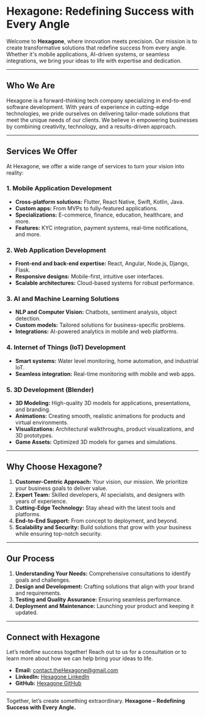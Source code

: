 # Hexagone: Redefining Success with Every Angle

Welcome to **Hexagone**, where innovation meets precision. Our mission is to create transformative solutions that redefine success from every angle. Whether it's mobile applications, AI-driven systems, or seamless integrations, we bring your ideas to life with expertise and dedication.

---

## Who We Are

Hexagone is a forward-thinking tech company specializing in end-to-end software development. With years of experience in cutting-edge technologies, we pride ourselves on delivering tailor-made solutions that meet the unique needs of our clients. We believe in empowering businesses by combining creativity, technology, and a results-driven approach.

---

## Services We Offer

At Hexagone, we offer a wide range of services to turn your vision into reality:

### **1. Mobile Application Development**
- **Cross-platform solutions:** Flutter, React Native, Swift, Kotlin, Java.
- **Custom apps:** From MVPs to fully-featured applications.
- **Specializations:** E-commerce, finance, education, healthcare, and more.
- **Features:** KYC integration, payment systems, real-time notifications, and more.

### **2. Web Application Development**
- **Front-end and back-end expertise:** React, Angular, Node.js, Django, Flask.
- **Responsive designs:** Mobile-first, intuitive user interfaces.
- **Scalable architectures:** Cloud-based systems for robust performance.

### **3. AI and Machine Learning Solutions**
- **NLP and Computer Vision:** Chatbots, sentiment analysis, object detection.
- **Custom models:** Tailored solutions for business-specific problems.
- **Integrations:** AI-powered analytics in mobile and web platforms.

### **4. Internet of Things (IoT) Development**
- **Smart systems:** Water level monitoring, home automation, and industrial IoT.
- **Seamless integration:** Real-time monitoring with mobile and web apps.

### **5. 3D Development (Blender)**
- **3D Modeling:** High-quality 3D models for applications, presentations, and branding.
- **Animations:** Creating smooth, realistic animations for products and virtual environments.
- **Visualizations:** Architectural walkthroughs, product visualizations, and 3D prototypes.
- **Game Assets:** Optimized 3D models for games and simulations.

---

## Why Choose Hexagone?

1. **Customer-Centric Approach:** Your vision, our mission. We prioritize your business goals to deliver value.
2. **Expert Team:** Skilled developers, AI specialists, and designers with years of experience.
3. **Cutting-Edge Technology:** Stay ahead with the latest tools and platforms.
4. **End-to-End Support:** From concept to deployment, and beyond.
5. **Scalability and Security:** Build solutions that grow with your business while ensuring top-notch security.

---

## Our Process

1. **Understanding Your Needs:** Comprehensive consultations to identify goals and challenges.
2. **Design and Development:** Crafting solutions that align with your brand and requirements.
3. **Testing and Quality Assurance:** Ensuring seamless performance.
4. **Deployment and Maintenance:** Launching your product and keeping it updated.

---

## Connect with Hexagone

Let’s redefine success together! Reach out to us for a consultation or to learn more about how we can help bring your ideas to life.

- **Email:** [contact.theHexagone@gmail.com](mailto:contact.theHexagone@gmail.com)
- **LinkedIn:** [Hexagone LinkedIn](https://linkedin.com/company/the-hexagone)
- **GitHub:** [Hexagone GitHub](https://github.com/the-hexagone)

---

Together, let’s create something extraordinary. **Hexagone – Redefining Success with Every Angle.**
